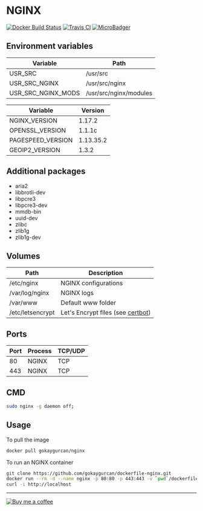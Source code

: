 # NGINX

[![Docker Build Status](https://img.shields.io/docker/build/gokaygurcan/nginx.svg?style=for-the-badge&logo=docker&colorA=22b8eb)](https://hub.docker.com/r/gokaygurcan/nginx/) [![Travis CI](https://img.shields.io/travis/gokaygurcan/dockerfile-nginx.svg?style=for-the-badge&logo=travis&colorA=39a85b)](https://travis-ci.org/gokaygurcan/dockerfile-nginx) [![MicroBadger](https://img.shields.io/microbadger/image-size/gokaygurcan/nginx.svg?style=for-the-badge&colorA=337ab7&colorB=252528)](https://microbadger.com/images/gokaygurcan/nginx)

<h2>Environment variables</h2>

| Variable           | Path                   |
| ------------------ | ---------------------- |
| USR_SRC            | /usr/src               |
| USR_SRC_NGINX      | /usr/src/nginx         |
| USR_SRC_NGINX_MODS | /usr/src/nginx/modules |

| Variable           | Version                |
| ------------------ | ---------------------- |
| NGINX_VERSION      | 1.17.2                 |
| OPENSSL_VERSION    | 1.1.1c                 |
| PAGESPEED_VERSION  | 1.13.35.2              |
| GEOIP2_VERSION     | 1.3.2                  |

<h2>Additional packages</h2>

- aria2
- libbrotli-dev
- libpcre3
- libpcre3-dev
- mmdb-bin
- uuid-dev
- zlibc
- zlib1g
- zlib1g-dev

<h2>Volumes</h2>

| Path             | Description                                                                            |
| ---------------- | -------------------------------------------------------------------------------------- |
| /etc/nginx       | NGINX configurations                                                                   |
| /var/log/nginx   | NGINX logs                                                                             |
| /var/www         | Default www folder                                                                     |
| /etc/letsencrypt | Let's Encrypt files (see [certbot](https://github.com/gokaygurcan/dockerfile-certbot)) |

<h2>Ports</h2>

| Port | Process | TCP/UDP |
| ---- | ------- | ------- |
| 80   | NGINX   | TCP     |
| 443  | NGINX   | TCP     |

<h2>CMD</h2>

```bash
sudo nginx -g daemon off;
```

<h2>Usage</h2>

To pull the image

```bash
docker pull gokaygurcan/nginx
```

To run an NGINX container

```bash
git clone https://github.com/gokaygurcan/dockerfile-nginx.git
docker run --rm -d --name nginx -p 80:80 -p 443:443 -v `pwd`/dockerfile-nginx/docker/etc/nginx:/etc/nginx gokaygurcan/nginx
curl -i http://localhost
```

---

[![Buy me a coffee](https://www.buymeacoffee.com/assets/img/guidelines/download-assets-sm-2.svg)](https://www.buymeacoffee.com/gokaygurcan)
